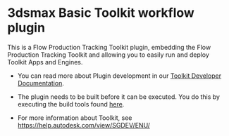 # 3dsmax Basic Toolkit workflow plugin

This is a Flow Production Tracking Toolkit plugin,
embedding the Flow Production Tracking Toolkit and allowing
you to easily run and deploy Toolkit Apps and Engines.

- You can read more about Plugin development
  in our [Toolkit Developer Documentation](http://developer.shotgridsoftware.com/tk-core/bootstrap.html#developing-plugins).

- The plugin needs to be built before it can be executed. You do this by
  executing the build tools found [here](https://github.com/shotgunsoftware/tk-core/blob/master/developer).

- For more information about Toolkit, see https://help.autodesk.com/view/SGDEV/ENU/
